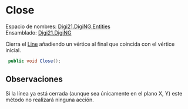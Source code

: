 # Close

Espacio de nombres: [Digi21.DigiNG.Entities](https://app.gitbook.com/@digi21/s/ayuda-de-digi21/~/drafts/-MXR80mySoUUhqygVNjW/digi3d-net/programacion/.net/referencia/digi21.diging/digi21.diging.entities)   
Ensamblado: [Digi21.DigiNG](https://app.gitbook.com/@digi21/s/ayuda-de-digi21/~/drafts/-MXR80mySoUUhqygVNjW/digi3d-net/programacion/.net/referencia/digi21.diging)​‌

Cierra el [Line](../) añadiendo un vértice al final que coincida con el vértice inicial.

```csharp
 public void Close();‌
```

## Observaciones

Si la línea ya está cerrada \(aunque sea únicamente en el plano X, Y\) este método no realizará ninguna acción.





